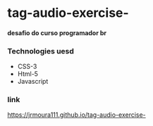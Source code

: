 # tag-audio-exercise-
#### desafio do curso programador br
### Technologies uesd
* CSS-3
* Html-5
* Javascript

### link
https://jrmoura111.github.io/tag-audio-exercise-
